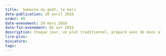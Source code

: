 ```yaml
---
title:  Semaine du goût, le mali
date-publication: 20 avril 2016
order: 99
date-evenement: 29 mars 2016
date-fin-evenement: 02 avr 2016
description: Chaque jour, un plat traditionnel, préparé avec de bons aliments. De nouvelles saveurs à découvrir.
lire-plus: 
miniature: 
tags: 
---
```


<!--fin-excerpt-->
<!-- ******************************** -->
<!-- **** début contenu détaillé **** -->




<!-- **** fin contenu détaillé **** -->
<!-- ****************************** -->



